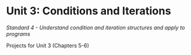 Unit 3: Conditions and Iterations
============

*Standard 4 - Understand condition and iteration structures and apply to programs*

Projects for Unit 3 (Chapters 5-6)
